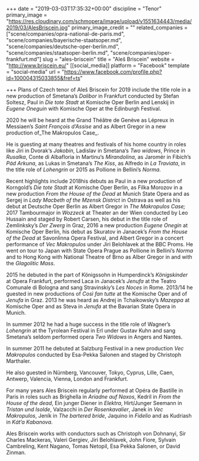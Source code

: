 +++
date = "2019-03-03T17:35:32+00:00"
discipline = "Tenor"
primary_image = "https://res.cloudinary.com/schmopera/image/upload/v1551634443/media/2019/03/AlesBriscein.jpg"
primary_image_credit = ""
related_companies = ["scene/companies/opra-national-de-paris.md", "scene/companies/bayerische-staatsoper.md", "scene/companies/deutsche-oper-berlin.md", "scene/companies/staatsoper-berlin.md", "scene/companies/oper-frankfurt.md"]
slug = "ales-briscein"
title = "Aleš Briscein"
website = "http://www.briscein.eu/"
[[social_media]]
platform = "Facebook"
template = "social-media"
url = "https://www.facebook.com/profile.php?id=100004315033855&fref=ts"

+++
Plans of Czech tenor of Aleš Briscein for 2019 include the title role in a new production of Smetana’s _Dalibor_ in Frankfurt conducted by Stefan Soltesz, Paul in _Die tote Stadt_ at Komische Oper Berlin and Lenskij in _Eugene Oneguin_ with Komische Oper at the Edinburgh Festival.

2020 he will be heard at the Grand Théâtre de Genève as Lépreux in Messiaen’s _Saint François d’Assise_ and as Albert Gregor in a new production of_The Makropulos Case_.

He is guesting at many theatres and festivals of his home country in roles like Jiri in Dvorak‘s _Jakobin_, Ladislav in Smetana‘s _Two widows_, Prince in _Rusalka_, Conte di Albafloria in Martinu‘s _Mirandolina_, as Jaromér in Fibich’s _Pád Arkuna_, as Lukas in Smetana’s _The Kiss_, as Alfredo in _La Traviata_, in the title role of _Lohengrin_ or 2015 as Pollione in Bellini’s _Norma_.

Recent highlights include 2018his debuts as Paul in a new production of Korngold’s _Die tote Stadt_ at Komische Oper Berlin, as Filka Morozov in a new production _From the House of the Dead_ at Munich State Opera and as Sergej in _Lady Macbeth of the Mzensk District_ in Ostrava as well as his debut at Deutsche Oper Berlin as Albert Gregor in _The Makropulos Case;_ 2017 Tambourmajor in _Wozzeck_ at Theater an der Wien conducted by Leo Hussain and staged by Robert Carsen, his debut in the title role of Zemlinksky’s _Der Zwerg_ in Graz, 2016 a new production _Eugene Onegin_ at Komische Oper Berlin, his debut as Skuratov in Janacek’s _From the House of the Dead_ at Savonlinna Opera Festival, and Albert Gregor in a concert performance of _Vec Makropulos_ under Jiri Belohlavek at the BBC Proms. He went on tour to Japan with State Opera Prague as Pollione in Bellini’s _Norma_ and to Hong Kong with National Theatre of Brno as Alber Gregor in and with the _Glagolitic Mass_.

2015 he debuted in the part of Königssohn in Humperdinck’s _Königskinder_ at Opera Frankfurt, performed Laca in Janacek’s _Jenufa_ at the Teatro Comunale di Bologna and sang Stravinskiy’s _Les Noces_ in Rome. 2013/14 he guested in new productions of _Così fan tutte_ at the Komische Oper and of _Jenufa_ in Graz. 2013 he was heard as Andrej in Tchaikowsky’s _Mazeppa_ at Komische Oper and as Steva in _Jenufa_ at the Bavarian State Opera in Munich.

In summer 2012 he had a huge success in the title role of Wagner’s _Lohengrin_ at the Tyrolean Festival in Erl under Gustav Kuhn and sang Smetana’s seldom performed opera _Two Widows_ in Angers and Nantes.

In summer 2011 he debuted at Salzburg Festival in a new production _Vec Makropulos_ conducted by Esa-Pekka Salonen and staged by Christoph Marthaler.

He also guested in Nürnberg, Vancouver, Tokyo, Cyprus, Lille, Caen, Antwerp, Valencia, Vienna, London and Frankfurt.

For many years Ales Briscein regularly performed at Opéra de Bastille in Paris in roles such as Brighella in _Ariadne auf Naxos_, Kedril in _From the House of the dead_, Ein junger Diener in _Elektra_, Hirt/Junger Seemann in _Tristan und Isolde_, Valzacchi in _Der Rosenkavalier_, Janek in _Vec Makropulos_, Jeník in _The bartered bride_, Jaquino in _Fidelio_ and as Kudriash in _Kát‘a Kabanova_.

Ales Briscein works with conductors such as Christoph von Dohnanyi, Sir Charles Mackeras, Valeri Gergiev, Jiri Belohlavek, John Fiore, Sylvain Cambreling, Kent Nagano, Tomas Netopil, Esa Pekka Salonen, or David Zinman.